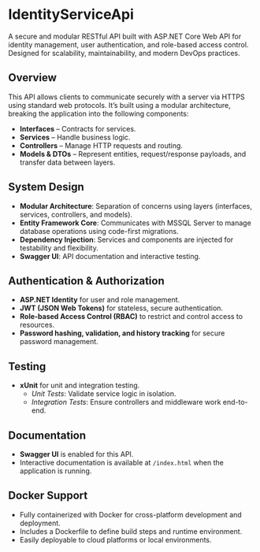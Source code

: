 # IdentityServiceApi

A secure and modular RESTful API built with ASP.NET Core Web API for identity management, user authentication, and role-based access control. Designed for scalability, maintainability, and modern DevOps practices.

## Overview

This API allows clients to communicate securely with a server via HTTPS using standard web protocols. It’s built using a modular architecture, breaking the application into the following components:

- **Interfaces** – Contracts for services.
- **Services** – Handle business logic.
- **Controllers** – Manage HTTP requests and routing.
- **Models & DTOs** – Represent entities, request/response payloads, and transfer data between layers.

## System Design

- **Modular Architecture**: Separation of concerns using layers (interfaces, services, controllers, and models).
- **Entity Framework Core**: Communicates with MSSQL Server to manage database operations using code-first migrations.
- **Dependency Injection**: Services and components are injected for testability and flexibility.
- **Swagger UI**: API documentation and interactive testing.

## Authentication & Authorization

- **ASP.NET Identity** for user and role management.
- **JWT (JSON Web Tokens)** for stateless, secure authentication.
- **Role-based Access Control (RBAC)** to restrict and control access to resources.
- **Password hashing, validation, and history tracking** for secure password management.

## Testing

- **xUnit** for unit and integration testing.
  - *Unit Tests*: Validate service logic in isolation.
  - *Integration Tests*: Ensure controllers and middleware work end-to-end.

## Documentation

- **Swagger UI** is enabled for this API.
- Interactive documentation is available at `/index.html` when the application is running.

## Docker Support

- Fully containerized with Docker for cross-platform development and deployment.
- Includes a Dockerfile to define build steps and runtime environment.
- Easily deployable to cloud platforms or local environments.
